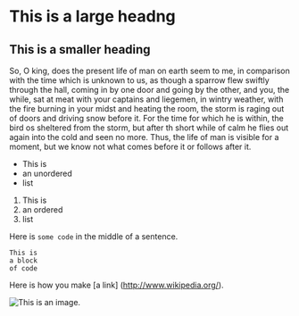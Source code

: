 # This is a large headng

## This is a smaller heading

So, O king, does the present life of man on earth seem to me, in comparison
with the time which is unknown to us, as though a sparrow flew swiftly 
through the hall, coming in by one door and going by the other, and you, the
while, sat at meat with your captains and liegemen, in wintry weather, with 
the fire burning in your midst and heating the room, the storm is raging out
of doors and driving snow before it. For the time for which he is within,
the bird os sheltered from the storm, but after th short while of calm he 
flies out again into the cold and seen no more. Thus, the life of man is 
visible for a moment, but we know not what comes before it or follows after 
it.

- This is
- an unordered
- list

1. This is 
2. an ordered
3. list

Here is `some code` in the middle of a sentence.

```
This is 
a block
of code
```
Here is how you make [a link] (http://www.wikipedia.org/).

![This is an image.](https://github.com/yihui/xaringan/releases/download/v0.0.2/karl-moustache.jpg)
